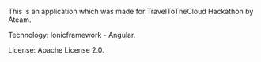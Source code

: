 This is an application which was made for TravelToTheCloud Hackathon by Ateam.

Technology: Ionicframework - Angular.

License: Apache License 2.0.
